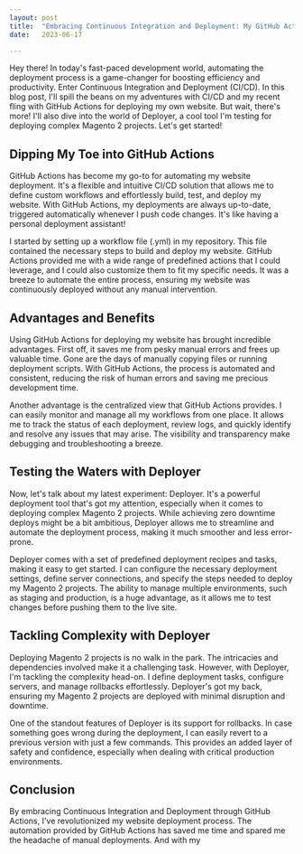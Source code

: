 ```yaml
---
layout: post
title:  "Embracing Continuous Integration and Deployment: My GitHub Actions Journey!"
date:   2023-06-17

---
```


Hey there! In today's fast-paced development world, automating the deployment process is a game-changer for boosting efficiency and productivity. Enter Continuous Integration and Deployment (CI/CD). In this blog post, I'll spill the beans on my adventures with CI/CD and my recent fling with GitHub Actions for deploying my own website. But wait, there's more! I'll also dive into the world of Deployer, a cool tool I'm testing for deploying complex Magento 2 projects. Let's get started!

## Dipping My Toe into GitHub Actions
GitHub Actions has become my go-to for automating my website deployment. It's a flexible and intuitive CI/CD solution that allows me to define custom workflows and effortlessly build, test, and deploy my website. With GitHub Actions, my deployments are always up-to-date, triggered automatically whenever I push code changes. It's like having a personal deployment assistant!

I started by setting up a workflow file (.yml) in my repository. This file contained the necessary steps to build and deploy my website. GitHub Actions provided me with a wide range of predefined actions that I could leverage, and I could also customize them to fit my specific needs. It was a breeze to automate the entire process, ensuring my website was continuously deployed without any manual intervention.

## Advantages and Benefits
Using GitHub Actions for deploying my website has brought incredible advantages. First off, it saves me from pesky manual errors and frees up valuable time. Gone are the days of manually copying files or running deployment scripts. With GitHub Actions, the process is automated and consistent, reducing the risk of human errors and saving me precious development time.

Another advantage is the centralized view that GitHub Actions provides. I can easily monitor and manage all my workflows from one place. It allows me to track the status of each deployment, review logs, and quickly identify and resolve any issues that may arise. The visibility and transparency make debugging and troubleshooting a breeze.

## Testing the Waters with Deployer
Now, let's talk about my latest experiment: Deployer. It's a powerful deployment tool that's got my attention, especially when it comes to deploying complex Magento 2 projects. While achieving zero downtime deploys might be a bit ambitious, Deployer allows me to streamline and automate the deployment process, making it much smoother and less error-prone.

Deployer comes with a set of predefined deployment recipes and tasks, making it easy to get started. I can configure the necessary deployment settings, define server connections, and specify the steps needed to deploy my Magento 2 projects. The ability to manage multiple environments, such as staging and production, is a huge advantage, as it allows me to test changes before pushing them to the live site.

## Tackling Complexity with Deployer
Deploying Magento 2 projects is no walk in the park. The intricacies and dependencies involved make it a challenging task. However, with Deployer, I'm tackling the complexity head-on. I define deployment tasks, configure servers, and manage rollbacks effortlessly. Deployer's got my back, ensuring my Magento 2 projects are deployed with minimal disruption and downtime.

One of the standout features of Deployer is its support for rollbacks. In case something goes wrong during the deployment, I can easily revert to a previous version with just a few commands. This provides an added layer of safety and confidence, especially when dealing with critical production environments.

## Conclusion
By embracing Continuous Integration and Deployment through GitHub Actions, I've revolutionized my website deployment process. The automation provided by GitHub Actions has saved me time and spared me the headache of manual deployments. And with my

